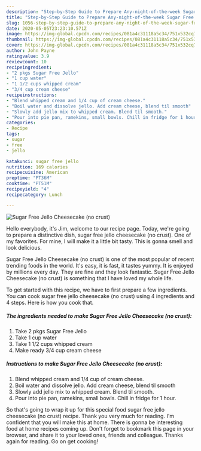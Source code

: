 ```yaml
---
description: "Step-by-Step Guide to Prepare Any-night-of-the-week Sugar Free Jello Cheesecake (no crust)"
title: "Step-by-Step Guide to Prepare Any-night-of-the-week Sugar Free Jello Cheesecake (no crust)"
slug: 1056-step-by-step-guide-to-prepare-any-night-of-the-week-sugar-free-jello-cheesecake-no-crust
date: 2020-05-05T23:23:10.571Z
image: https://img-global.cpcdn.com/recipes/081a4c31118a5c34/751x532cq70/sugar-free-jello-cheesecake-no-crust-recipe-main-photo.jpg
thumbnail: https://img-global.cpcdn.com/recipes/081a4c31118a5c34/751x532cq70/sugar-free-jello-cheesecake-no-crust-recipe-main-photo.jpg
cover: https://img-global.cpcdn.com/recipes/081a4c31118a5c34/751x532cq70/sugar-free-jello-cheesecake-no-crust-recipe-main-photo.jpg
author: John Payne
ratingvalue: 3.9
reviewcount: 10
recipeingredient:
- "2 pkgs Sugar Free Jello"
- "1 cup water"
- "1 1/2 cups whipped cream"
- "3/4 cup cream cheese"
recipeinstructions:
- "Blend whipped cream and 1/4 cup of cream cheese."
- "Boil water and dissolve jello. Add cream cheese, blend til smooth"
- "Slowly add jello mix to whipped cream. Blend til smooth."
- "Pour into pie pan, ramekins, small bowls. Chill in fridge for 1 hour."
categories:
- Recipe
tags:
- sugar
- free
- jello

katakunci: sugar free jello 
nutrition: 169 calories
recipecuisine: American
preptime: "PT36M"
cooktime: "PT51M"
recipeyield: "4"
recipecategory: Lunch

---
```



![Sugar Free Jello Cheesecake (no crust)](https://img-global.cpcdn.com/recipes/081a4c31118a5c34/751x532cq70/sugar-free-jello-cheesecake-no-crust-recipe-main-photo.jpg)

Hello everybody, it's Jim, welcome to our recipe page. Today, we're going to prepare a distinctive dish, sugar free jello cheesecake (no crust). One of my favorites. For mine, I will make it a little bit tasty. This is gonna smell and look delicious.

Sugar Free Jello Cheesecake (no crust) is one of the most popular of recent trending foods in the world. It's easy, it is fast, it tastes yummy. It is enjoyed by millions every day. They are fine and they look fantastic. Sugar Free Jello Cheesecake (no crust) is something that I have loved my whole life.




To get started with this recipe, we have to first prepare a few ingredients. You can cook sugar free jello cheesecake (no crust) using 4 ingredients and 4 steps. Here is how you cook that.

<!--inarticleads1-->

##### The ingredients needed to make Sugar Free Jello Cheesecake (no crust):

1. Take 2 pkgs Sugar Free Jello
1. Take 1 cup water
1. Take 1 1/2 cups whipped cream
1. Make ready 3/4 cup cream cheese




<!--inarticleads2-->

##### Instructions to make Sugar Free Jello Cheesecake (no crust):

1. Blend whipped cream and 1/4 cup of cream cheese.
1. Boil water and dissolve jello. Add cream cheese, blend til smooth
1. Slowly add jello mix to whipped cream. Blend til smooth.
1. Pour into pie pan, ramekins, small bowls. Chill in fridge for 1 hour.




So that's going to wrap it up for this special food sugar free jello cheesecake (no crust) recipe. Thank you very much for reading. I'm confident that you will make this at home. There is gonna be interesting food at home recipes coming up. Don't forget to bookmark this page in your browser, and share it to your loved ones, friends and colleague. Thanks again for reading. Go on get cooking!
